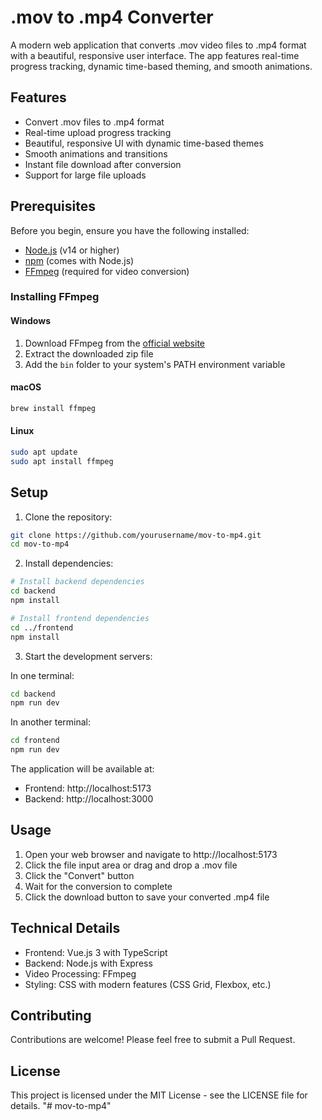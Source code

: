 # .mov to .mp4 Converter

A modern web application that converts .mov video files to .mp4 format with a beautiful, responsive user interface. The app features real-time progress tracking, dynamic time-based theming, and smooth animations.

## Features

- Convert .mov files to .mp4 format
- Real-time upload progress tracking
- Beautiful, responsive UI with dynamic time-based themes
- Smooth animations and transitions
- Instant file download after conversion
- Support for large file uploads

## Prerequisites

Before you begin, ensure you have the following installed:
- [Node.js](https://nodejs.org/) (v14 or higher)
- [npm](https://www.npmjs.com/) (comes with Node.js)
- [FFmpeg](https://ffmpeg.org/download.html) (required for video conversion)

### Installing FFmpeg

#### Windows
1. Download FFmpeg from the [official website](https://ffmpeg.org/download.html)
2. Extract the downloaded zip file
3. Add the `bin` folder to your system's PATH environment variable

#### macOS
```bash
brew install ffmpeg
```

#### Linux
```bash
sudo apt update
sudo apt install ffmpeg
```

## Setup

1. Clone the repository:
```bash
git clone https://github.com/yourusername/mov-to-mp4.git
cd mov-to-mp4
```

2. Install dependencies:
```bash
# Install backend dependencies
cd backend
npm install

# Install frontend dependencies
cd ../frontend
npm install
```

3. Start the development servers:

In one terminal:
```bash
cd backend
npm run dev
```

In another terminal:
```bash
cd frontend
npm run dev
```

The application will be available at:
- Frontend: http://localhost:5173
- Backend: http://localhost:3000

## Usage

1. Open your web browser and navigate to http://localhost:5173
2. Click the file input area or drag and drop a .mov file
3. Click the "Convert" button
4. Wait for the conversion to complete
5. Click the download button to save your converted .mp4 file

## Technical Details

- Frontend: Vue.js 3 with TypeScript
- Backend: Node.js with Express
- Video Processing: FFmpeg
- Styling: CSS with modern features (CSS Grid, Flexbox, etc.)

## Contributing

Contributions are welcome! Please feel free to submit a Pull Request.

## License

This project is licensed under the MIT License - see the LICENSE file for details.
"# mov-to-mp4" 
